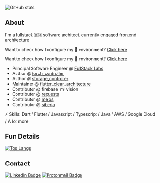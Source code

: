 ![GitHub stats](https://github-readme-stats.vercel.app/api?username=rafaelcmm&show_icons=true&count_private=true&theme=radical)

## About

I'm a fullstack 🇧🇷 software architect, currently engaged frontend architecture

Want to check how I configure my  environment? [Click here](https://github.com/rafaelcmm/my-osx-env)

Want to check how I configure my 🐧 environment? [Click here](https://github.com/rafaelcmm/my-env)


- Principal Software Engineer @ [FullStack Labs](https://www.fullstacklabs.co/)
- Author @ [torch_controller](https://pub.dev/packages/torch_controller)
- Author @ [storage_controller](https://pub.dev/packages/storage_controller)
- Maintainer @ [flutter_clean_architecture](https://pub.dev/packages/flutter_clean_architecture)
- Contributor @ [firebase_ml_vision](https://pub.dev/packages/firebase_ml_vision)
- Contributor @ [requests](https://pub.dev/packages/requests)
- Contributor @ [melos](https://github.com/invertase/melos)
- Contributor @ [siberia](https://github.com/kassiano/siberia)

⚡ Skills: Dart / Flutter / Javascript / Typescript / Java / AWS / Google Cloud / A lot more

## Fun Details
[![Top Langs](https://github-readme-stats.vercel.app/api/top-langs/?username=rafaelcmm&layout=compact&show_icons=true&count_private=true&theme=radical)](https://github.com/anuraghazra/github-readme-stats)

## Contact

[![Linkedin Badge](https://img.shields.io/badge/-rafaelcmm-blue?style=flat-square&logo=Linkedin&logoColor=white&link=https://www.linkedin.com/in/rafaelcmm/)](https://www.linkedin.com/in/rafaelcmm/) [![Protonmail Badge](https://img.shields.io/badge/-rafaelcmm-black?style=flat-square&logo=ProtonMail&logoColor=white)](mailto:rafael@qwkin.io)
